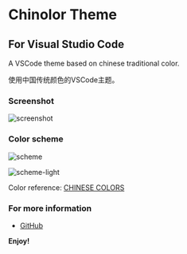 # Chinolor Theme
## For Visual Studio Code

A VSCode theme based on chinese traditional color.

使用中国传统颜色的VSCode主题。

### Screenshot

![screenshot](https://s1.ax1x.com/2018/05/12/CBMNBF.png)

### Color scheme

![scheme](https://s1.ax1x.com/2018/05/12/CBMtnU.png)

![scheme-light](https://s1.ax1x.com/2018/05/15/Cs1QRH.png)

Color reference: [CHINESE COLORS](http://zhongguose.com/)

### For more information
* [GitHub](https://github.com/IwYvI/chinolor)

**Enjoy!**

